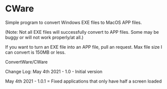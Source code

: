 # CWare
Simple program to convert Windows EXE files to MacOS APP files.

(Note: Not all EXE files will successfully convert to APP files. Some may be buggy or will not work properly/at all.)

If you want to turn an EXE file into an APP file, pull an request. Max file size I can convert is 150MB or less.

ConvertWare/CWare


Change Log:
May 4th 2021 - 1.0 - Initial version


May 4th 2021 - 1.0.1 = Fixed applications that only have half a screen loaded 






























